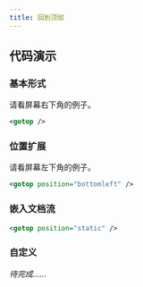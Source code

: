 ```yaml
---
title: 回到顶部
---
```


## 代码演示

### 基本形式

请看屏幕右下角的例子。

<!-- demo_start -->
<div class="m-example"></div>

```xml
<gotop />
```
<!-- demo_end -->

### 位置扩展

请看屏幕左下角的例子。

<!-- demo_start -->
<div class="m-example"></div>

```xml
<gotop position="bottomleft" />
```
<!-- demo_end -->

### 嵌入文档流

<!-- demo_start -->
<div class="m-example"></div>

```xml
<gotop position="static" />
```
<!-- demo_end -->

### 自定义

*待完成……*
